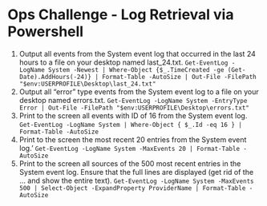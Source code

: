 # Ops Challenge - Log Retrieval via Powershell

1. Output all events from the System event log that occurred in the last 24 hours to a file on your desktop named last_24.txt.
``Get-EventLog -LogName System -Newest | Where-Object {$_.TimeCreated -ge (Get-Date).AddHours(-24)} | Format-Table -AutoSize | Out-File -FilePath "$env:USERPROFILE\Desktop\last_24.txt"``
2. Output all “error” type events from the System event log to a file on your desktop named errors.txt.
``Get-EventLog -LogName System -EntryType Error | Out-File -FilePath "$env:USERPROFILE\Desktop\errors.txt"``
3. Print to the screen all events with ID of 16 from the System event log.
``Get-EventLog -LogName System | Where-Object { $_.Id -eq 16 } | Format-Table -AutoSize``
4. Print to the screen the most recent 20 entries from the System event log.’
``Get-EventLog -LogName System -MaxEvents 20 | Format-Table -AutoSize``
5. Print to the screen all sources of the 500 most recent entries in the System event log. Ensure that the full lines are displayed (get rid of the … and show the entire text).
``Get-EventLog -LogName System -MaxEvents 500 | Select-Object -ExpandProperty ProviderName | Format-Table -AutoSize``
